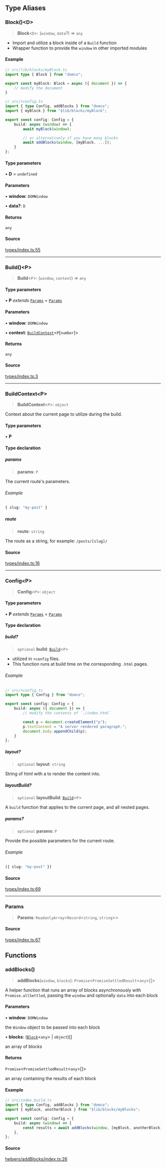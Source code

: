


## Type Aliases

### Block()\<D>

> **Block**\<`D`>: (`window`, `data`?) => `any`

- Import and utilize a block inside of a `Build` function
- Wrapper function to provide the `window` in other imported modules

#### Example

```ts
// src/lib/blocks/myBlock.ts
import type { Block } from "domco";

export const myBlock: Block = async ({ document }) => {
    // modify the document
}

// src/+config.ts
import { type Config, addBlocks } from "domco";
import { myBlock } from "$lib/blocks/myBlock";

export const config: Config = {
	build: async (window) => {
		await myBlock(window);

		// or alternatively if you have many blocks
		await addBlocks(window, [myBlock, ...]);
	}
};
```

#### Type parameters

• **D** = `undefined`

#### Parameters

• **window**: `DOMWindow`

• **data?**: `D`

#### Returns

`any`

#### Source

[types/index.ts:55](https://github.com/rossrobino/domco/blob/84a3b1d68314ee85873d205cbe19d27ec12d80a0/packages/domco/types/index.ts#L55)

***

### Build()\<P>

> **Build**\<`P`>: (`window`, `context`) => `any`

#### Type parameters

• **P** *extends* [`Params`](/docs/modules#params-2) = [`Params`](/docs/modules#params-2)

#### Parameters

• **window**: `DOMWindow`

• **context**: [`BuildContext`](/docs/modules#buildcontextp)\<`P`\[`number`\]>

#### Returns

`any`

#### Source

[types/index.ts:3](https://github.com/rossrobino/domco/blob/84a3b1d68314ee85873d205cbe19d27ec12d80a0/packages/domco/types/index.ts#L3)

***

### BuildContext\<P>

> **BuildContext**\<`P`>: `object`

Context about the current page to utilize during the build.

#### Type parameters

• **P**

#### Type declaration

##### params

> **params**: `P`

The current route's parameters.

###### Example

```ts
{ slug: "my-post" }
```

##### route

> **route**: `string`

The route as a string, for example: `/posts/[slug]/`

#### Source

[types/index.ts:16](https://github.com/rossrobino/domco/blob/84a3b1d68314ee85873d205cbe19d27ec12d80a0/packages/domco/types/index.ts#L16)

***

### Config\<P>

> **Config**\<`P`>: `object`

#### Type parameters

• **P** *extends* [`Params`](/docs/modules#params-2) = [`Params`](/docs/modules#params-2)

#### Type declaration

##### build?

> `optional` **build**: [`Build`](/docs/modules#buildp)\<`P`>

- utilized in `+config` files.
- This function runs at build time on the corresponding `.html` pages.

###### Example

```ts
// src/+config.ts
import type { Config } from "domco";

export const config: Config = {
	build: async ({ document }) => {
		// modify the contents of `./index.html`

		const p = document.createElement("p");
		p.textContent = "A server rendered paragraph.";
		document.body.appendChild(p);
	}
};
```

##### layout?

> `optional` **layout**: `string`

String of html with a <slot> to render the content into.

##### layoutBuild?

> `optional` **layoutBuild**: [`Build`](/docs/modules#buildp)\<`P`>

A `build` function that applies to the current page,
and all nested pages.

##### params?

> `optional` **params**: `P`

Provide the possible parameters for the current route.

###### Example

```ts
[{ slug: "my-post" }]
```

#### Source

[types/index.ts:69](https://github.com/rossrobino/domco/blob/84a3b1d68314ee85873d205cbe19d27ec12d80a0/packages/domco/types/index.ts#L69)

***

### Params

> **Params**: `ReadonlyArray`\<`Record`\<`string`, `string`>>

#### Source

[types/index.ts:67](https://github.com/rossrobino/domco/blob/84a3b1d68314ee85873d205cbe19d27ec12d80a0/packages/domco/types/index.ts#L67)

## Functions

### addBlocks()

> **addBlocks**(`window`, `blocks`): `Promise`\<`PromiseSettledResult`\<`any`>[]>

A helper function that runs an array of blocks asynchronously
with `Promise.allSettled`, passing the `window` and optionally
`data` into each block

#### Parameters

• **window**: `DOMWindow`

the `Window` object to be passed into each block

• **blocks**: ([`Block`](/docs/modules#blockd)\<`any`> \| `object`)[]

an array of blocks

#### Returns

`Promise`\<`PromiseSettledResult`\<`any`>[]>

an array containing the results of each block

#### Example

```ts
// src/index.build.ts
import { type Config, addBlocks } from "domco";
import { myBlock, anotherBlock } from "$lib/blocks/myBlocks";

export const config: Config = {
	build: async (window) => {
		const results = await addBlocks(window, [myBlock, anotherBlock]);
	},
};
```

#### Source

[helpers/addBlocks/index.ts:26](https://github.com/rossrobino/domco/blob/84a3b1d68314ee85873d205cbe19d27ec12d80a0/packages/domco/helpers/addBlocks/index.ts#L26)
